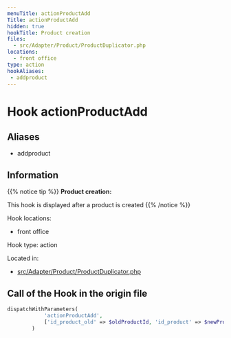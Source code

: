 ```yaml
---
menuTitle: actionProductAdd
Title: actionProductAdd
hidden: true
hookTitle: Product creation
files:
  - src/Adapter/Product/ProductDuplicator.php
locations:
  - front office
type: action
hookAliases:
 - addproduct
---
```


# Hook actionProductAdd

## Aliases
 
 - addproduct



## Information

{{% notice tip %}}
**Product creation:** 

This hook is displayed after a product is created
{{% /notice %}}

Hook locations: 
  - front office

Hook type: action

Located in: 
  - [src/Adapter/Product/ProductDuplicator.php](https://github.com/PrestaShop/PrestaShop/blob/8.0.x/src/Adapter/Product/ProductDuplicator.php)

## Call of the Hook in the origin file

```php
dispatchWithParameters(
            'actionProductAdd',
            ['id_product_old' => $oldProductId, 'id_product' => $newProductId, 'product' => $newProduct]
        )
```